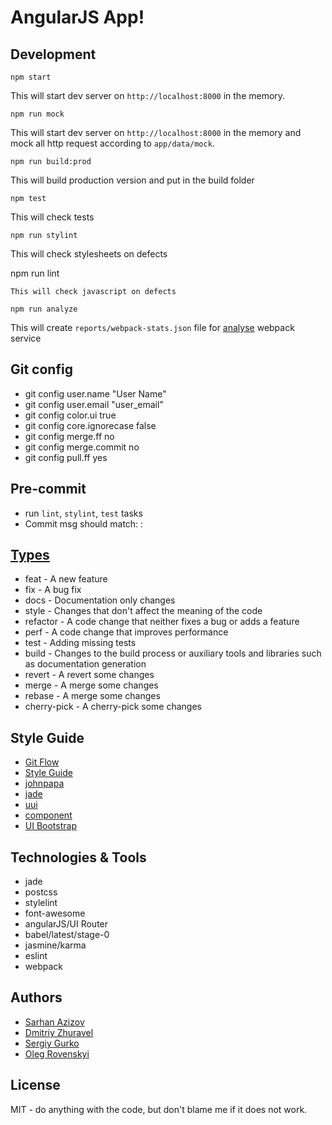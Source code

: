 # AngularJS App!

## Development

```
npm start
```
This will start dev server on `http://localhost:8000` in the memory.

```
npm run mock
```
This will start dev server on `http://localhost:8000` in the memory and mock all http request according to `app/data/mock`.

```
npm run build:prod
```
This will build production version and put in the build folder

```
npm test
```
This will check tests

```
npm run stylint
```
This will check stylesheets on defects  

npm run lint
```
This will check javascript on defects  
```

```
npm run analyze
```
This will create `reports/webpack-stats.json` file for [analyse](https://webpack.github.io/analyse/) webpack service

## Git config

* git config user.name "User Name"
* git config user.email "user_email"
* git config color.ui true
* git config core.ignorecase false
* git config merge.ff no
* git config merge.commit no
* git config pull.ff yes

## Pre-commit
* run `lint`, `stylint`, `test` tasks
* Commit msg should match: <type>: <subject>


## [Types](http://npm.im/commitizen)
* feat - A new feature
* fix - A bug fix
* docs - Documentation only changes
* style - Changes that don't affect the meaning of the code 
* refactor - A code change that neither fixes a bug or adds a feature
* perf - A code change that improves performance
* test - Adding missing tests
* build - Changes to the build process or auxiliary tools and libraries such as documentation generation
* revert - A revert some changes 
* merge - A merge some changes
* rebase - A merge some changes
* cherry-pick -  A cherry-pick some changes

## Style Guide

* [Git Flow](https://habrahabr.ru/post/106912/)
* [Style Guide](https://github.com/toddmotto/angular-styleguide)
* [johnpapa](https://github.com/johnpapa/angular-styleguide/blob/master/a1/README.md)
* [jade](https://pugjs.org/api/migration-v2.html)
* [uui](https://uui.epam.com)
* [component](https://docs.angularjs.org/guide/component)
* [UI Bootstrap](http://angular-ui.github.io/bootstrap/)

## Technologies & Tools

* jade
* postcss
* stylelint
* font-awesome
* angularJS/UI Router
* babel/latest/stage-0
* jasmine/karma
* eslint
* webpack

## Authors

* [Sarhan Azizov](https://github.com/Jayser/)
* [Dmitriy Zhuravel](https://github.com/dmZhur)
* [Sergiy Gurko](https://github.com/DStereo)
* [Oleg Rovenskyi](https://github.com/OlegRovenskyi)

## License
MIT - do anything with the code, but don't blame me if it does not work.
